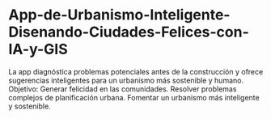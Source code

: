 # App-de-Urbanismo-Inteligente-Disenando-Ciudades-Felices-con-IA-y-GIS
La app diagnóstica problemas potenciales antes de la construcción y ofrece sugerencias inteligentes para un urbanismo más sostenible y humano.  Objetivo:  Generar felicidad en las comunidades. Resolver problemas complejos de planificación urbana. Fomentar un urbanismo más inteligente y sostenible.
